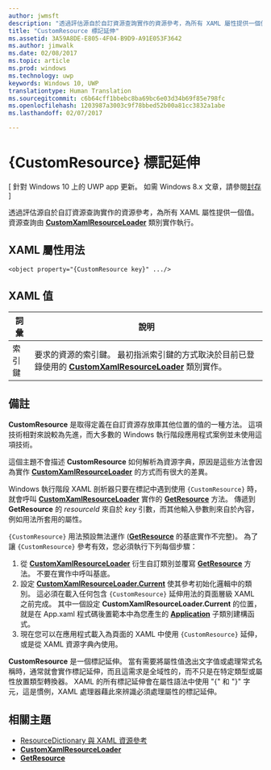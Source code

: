 ```yaml
---
author: jwmsft
description: "透過評估源自於自訂資源查詢實作的資源參考，為所有 XAML 屬性提供一個值。 資源查詢由 CustomXamlResourceLoader 類別實作執行。"
title: "CustomResource 標記延伸"
ms.assetid: 3A59A8DE-E805-4F04-B9D9-A91E053F3642
ms.author: jimwalk
ms.date: 02/08/2017
ms.topic: article
ms.prod: windows
ms.technology: uwp
keywords: Windows 10, UWP
translationtype: Human Translation
ms.sourcegitcommit: c6b64cff1bbebc8ba69bc6e03d34b69f85e798fc
ms.openlocfilehash: 1203987a3003c9f78bbed52b00a81cc3832a1abe
ms.lasthandoff: 02/07/2017

---
```


# <a name="customresource-markup-extension"></a>{CustomResource} 標記延伸

\[ 針對 Windows 10 上的 UWP app 更新。 如需 Windows 8.x 文章，請參閱[封存](http://go.microsoft.com/fwlink/p/?linkid=619132) \]

透過評估源自於自訂資源查詢實作的資源參考，為所有 XAML 屬性提供一個值。 資源查詢由 [**CustomXamlResourceLoader**](https://msdn.microsoft.com/library/windows/apps/br243327) 類別實作執行。

## <a name="xaml-attribute-usage"></a>XAML 屬性用法

``` syntax
<object property="{CustomResource key}" .../>
```

## <a name="xaml-values"></a>XAML 值

| 詞彙 | 說明 |
|------|-------------|
| 索引鍵 | 要求的資源的索引鍵。 最初指派索引鍵的方式取決於目前已登錄使用的 [**CustomXamlResourceLoader**](https://msdn.microsoft.com/library/windows/apps/br243327) 類別實作。 |

## <a name="remarks"></a>備註

**CustomResource** 是取得定義在自訂資源存放庫其他位置的值的一種方法。 這項技術相對來說較為先進，而大多數的 Windows 執行階段應用程式案例並未使用這項技術。

這個主題不會描述 **CustomResource** 如何解析為資源字典，原因是這些方法會因為實作 [**CustomXamlResourceLoader**](https://msdn.microsoft.com/library/windows/apps/br243327) 的方式而有很大的差異。

Windows 執行階段 XAML 剖析器只要在標記中遇到使用 `{CustomResource}` 時，就會呼叫 [**CustomXamlResourceLoader**](https://msdn.microsoft.com/library/windows/apps/br243327) 實作的 [**GetResource**](https://msdn.microsoft.com/library/windows/apps/br243340) 方法。 傳遞到 **GetResource** 的 *resourceId* 來自於 *key* 引數，而其他輸入參數則來自於內容，例如用法所套用的屬性。

`{CustomResource}` 用法預設無法運作 ([**GetResource**](https://msdn.microsoft.com/library/windows/apps/br243340) 的基底實作不完整)。 為了讓 `{CustomResource}` 參考有效，您必須執行下列每個步驟：

1.  從 [**CustomXamlResourceLoader**](https://msdn.microsoft.com/library/windows/apps/br243327) 衍生自訂類別並覆寫 [**GetResource**](https://msdn.microsoft.com/library/windows/apps/br243340) 方法。 不要在實作中呼叫基底。
2.  設定 [**CustomXamlResourceLoader.Current**](https://msdn.microsoft.com/library/windows/apps/br243328) 使其參考初始化邏輯中的類別。 這必須在載入任何包含 `{CustomResource}` 延伸用法的頁面層級 XAML 之前完成。 其中一個設定 **CustomXamlResourceLoader.Current** 的位置，就是在 App.xaml 程式碼後置範本中為您產生的 [**Application**](https://msdn.microsoft.com/library/windows/apps/br242324) 子類別建構函式。
3.  現在您可以在應用程式載入為頁面的 XAML 中使用 `{CustomResource}` 延伸，或是從 XAML 資源字典內使用。

**CustomResource** 是一個標記延伸。 當有需要將屬性值逸出文字值或處理常式名稱時，通常就會實作標記延伸，而且這需求是全域性的，而不只是在特定類型或屬性放置類型轉換器。 XAML 的所有標記延伸會在屬性語法中使用 "\{" 和 "\}" 字元，這是慣例，XAML 處理器藉此來辨識必須處理屬性的標記延伸。

## <a name="related-topics"></a>相關主題

* [ResourceDictionary 與 XAML 資源參考](https://msdn.microsoft.com/library/windows/apps/mt187273)
* [**CustomXamlResourceLoader**](https://msdn.microsoft.com/library/windows/apps/br243327)
* [**GetResource**](https://msdn.microsoft.com/library/windows/apps/br243340)


